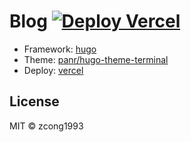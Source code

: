# Blog [![Deploy Vercel](https://github.com/zcong1993/blog/actions/workflows/vercel.yml/badge.svg)](https://github.com/zcong1993/blog/actions/workflows/vercel.yml)

- Framework: [hugo](https://gohugo.io)
- Theme: [panr/hugo-theme-terminal](https://github.com/panr/hugo-theme-terminal)
- Deploy: [vercel](https://vercel.com)

## License

MIT &copy; zcong1993
